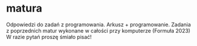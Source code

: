 # matura

Odpowiedzi do zadań z programowania. Arkusz + programowanie. 
Zadania z poprzednich matur wykonane w całości przy komputerze (Formuła 2023)
W razie pytań proszę śmiało pisać!
